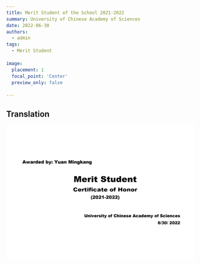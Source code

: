 ```yaml
---
title: Merit Student of the School 2021-2022
summary: University of Chinese Academy of Sciences
date: 2022-06-30
authors:
  - admin
tags:
  - Merit Student

image:
  placement: 1
  focal_point: 'Center'
  preview_only: false
  
---
```


<!-- Google tag (gtag.js) -->
<script async src="https://www.googletagmanager.com/gtag/js?id=G-G6S1SQP4ZW"></script>
<script>
  window.dataLayer = window.dataLayer || [];
  function gtag(){dataLayer.push(arguments);}
  gtag('js', new Date());

  gtag('config', 'G-G6S1SQP4ZW');
</script>

## Translation
![](./22en.png)



